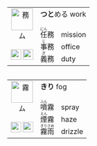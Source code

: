 <table align="left"><tr>
  <td align="center" valign="top">
    <img src="https://glyphwiki.org/glyph/u52d9.svg" alt=務 height=50px>
    <br>ム<br><br>
    <img src="https://glyphwiki.org/glyph/u52a1.svg" alt=务 height=24px>
    <img src="https://glyphwiki.org/glyph/u6544.svg" alt=敄 height=24px>
  <td>
    <b>つと</b>める work<br><br> 
    <ruby>任<rt>にん</rt></ruby>務　mission<br>
    <ruby>事<rt>じ</rt></ruby>務　office<br>
    <ruby>義<rt>ぎ</rt></ruby>務　duty<br>
  </td>
</tr></table>

<table align="left"><tr>
  <td align="center" valign="top">
    <img src="https://glyphwiki.org/glyph/u9727.svg" alt=霧 height=50px>
    <br>ム<br><br>
    <img src="https://glyphwiki.org/glyph/u96fe.svg" alt=雾 height=24px>
    <img src="https://glyphwiki.org/glyph/u971a.svg" alt=霚 height=24px> 
    
  <td>
    <b>きり</b> fog<br><br> 
    <ruby>噴<rt>ふん</rt></ruby>霧　spray<br>
    <ruby>煙<rt>えん</rt></ruby>霧　haze<br>
    <ruby>霧雨<rt>きりさめ</rt></ruby>　drizzle<br>
  </td>
</tr></table>
